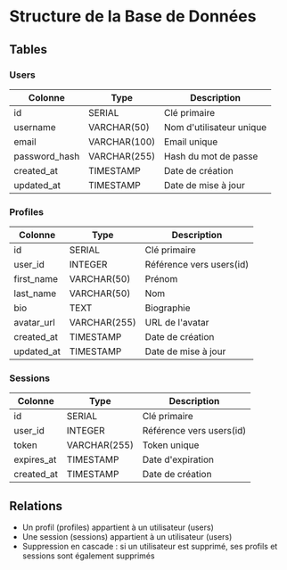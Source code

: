# Structure de la Base de Données

## Tables

### Users

| Colonne       | Type         | Description              |
| ------------- | ------------ | ------------------------ |
| id            | SERIAL       | Clé primaire             |
| username      | VARCHAR(50)  | Nom d'utilisateur unique |
| email         | VARCHAR(100) | Email unique             |
| password_hash | VARCHAR(255) | Hash du mot de passe     |
| created_at    | TIMESTAMP    | Date de création         |
| updated_at    | TIMESTAMP    | Date de mise à jour      |

### Profiles

| Colonne    | Type         | Description              |
| ---------- | ------------ | ------------------------ |
| id         | SERIAL       | Clé primaire             |
| user_id    | INTEGER      | Référence vers users(id) |
| first_name | VARCHAR(50)  | Prénom                   |
| last_name  | VARCHAR(50)  | Nom                      |
| bio        | TEXT         | Biographie               |
| avatar_url | VARCHAR(255) | URL de l'avatar          |
| created_at | TIMESTAMP    | Date de création         |
| updated_at | TIMESTAMP    | Date de mise à jour      |

### Sessions

| Colonne    | Type         | Description              |
| ---------- | ------------ | ------------------------ |
| id         | SERIAL       | Clé primaire             |
| user_id    | INTEGER      | Référence vers users(id) |
| token      | VARCHAR(255) | Token unique             |
| expires_at | TIMESTAMP    | Date d'expiration        |
| created_at | TIMESTAMP    | Date de création         |

## Relations

- Un profil (profiles) appartient à un utilisateur (users)
- Une session (sessions) appartient à un utilisateur (users)
- Suppression en cascade : si un utilisateur est supprimé, ses profils et sessions sont également supprimés
